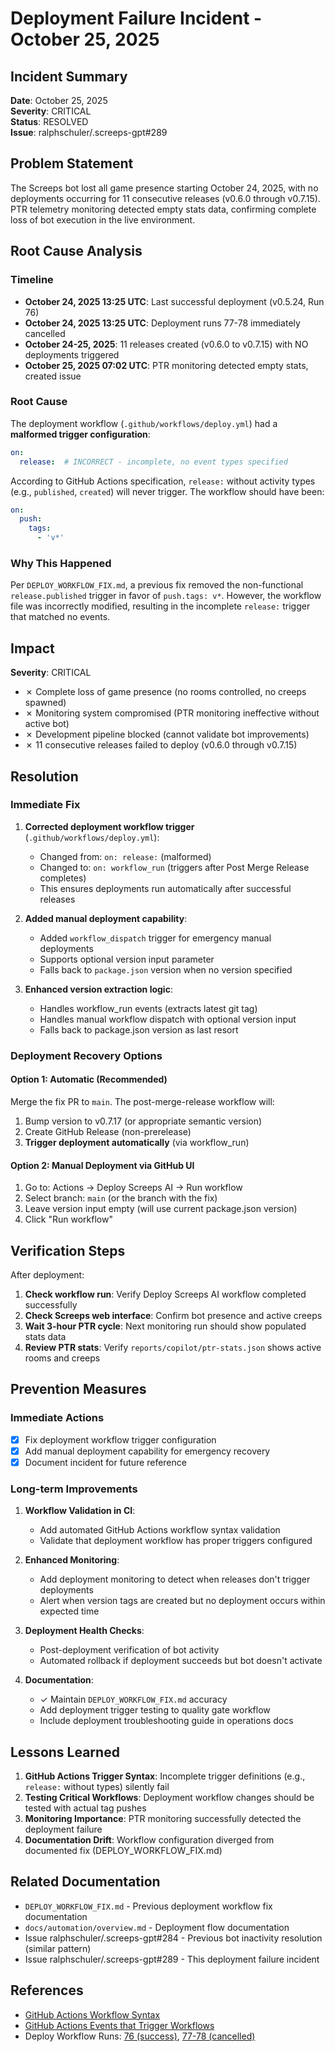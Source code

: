 # Deployment Failure Incident - October 25, 2025

## Incident Summary

**Date**: October 25, 2025  
**Severity**: CRITICAL  
**Status**: RESOLVED  
**Issue**: ralphschuler/.screeps-gpt#289

## Problem Statement

The Screeps bot lost all game presence starting October 24, 2025, with no deployments occurring for 11 consecutive releases (v0.6.0 through v0.7.15). PTR telemetry monitoring detected empty stats data, confirming complete loss of bot execution in the live environment.

## Root Cause Analysis

### Timeline
- **October 24, 2025 13:25 UTC**: Last successful deployment (v0.5.24, Run 76)
- **October 24, 2025 13:25 UTC**: Deployment runs 77-78 immediately cancelled
- **October 24-25, 2025**: 11 releases created (v0.6.0 to v0.7.15) with NO deployments triggered
- **October 25, 2025 07:02 UTC**: PTR monitoring detected empty stats, created issue

### Root Cause

The deployment workflow (`.github/workflows/deploy.yml`) had a **malformed trigger configuration**:

```yaml
on:
  release:  # INCORRECT - incomplete, no event types specified
```

According to GitHub Actions specification, `release:` without activity types (e.g., `published`, `created`) will never trigger. The workflow should have been:

```yaml
on:
  push:
    tags:
      - 'v*'
```

### Why This Happened

Per `DEPLOY_WORKFLOW_FIX.md`, a previous fix removed the non-functional `release.published` trigger in favor of `push.tags: v*`. However, the workflow file was incorrectly modified, resulting in the incomplete `release:` trigger that matched no events.

## Impact

**Severity**: CRITICAL
- ✗ Complete loss of game presence (no rooms controlled, no creeps spawned)
- ✗ Monitoring system compromised (PTR monitoring ineffective without active bot)
- ✗ Development pipeline blocked (cannot validate bot improvements)
- ✗ 11 consecutive releases failed to deploy (v0.6.0 through v0.7.15)

## Resolution

### Immediate Fix

1. **Corrected deployment workflow trigger** (`.github/workflows/deploy.yml`):
   - Changed from: `on: release:` (malformed)
   - Changed to: `on: workflow_run` (triggers after Post Merge Release completes)
   - This ensures deployments run automatically after successful releases
   
2. **Added manual deployment capability**:
   - Added `workflow_dispatch` trigger for emergency manual deployments
   - Supports optional version input parameter
   - Falls back to `package.json` version when no version specified

3. **Enhanced version extraction logic**:
   - Handles workflow_run events (extracts latest git tag)
   - Handles manual workflow dispatch with optional version input
   - Falls back to package.json version as last resort

### Deployment Recovery Options

#### Option 1: Automatic (Recommended)
Merge the fix PR to `main`. The post-merge-release workflow will:
1. Bump version to v0.7.17 (or appropriate semantic version)
2. Create GitHub Release (non-prerelease)
3. **Trigger deployment automatically** (via workflow_run)

#### Option 2: Manual Deployment via GitHub UI
1. Go to: Actions → Deploy Screeps AI → Run workflow
2. Select branch: `main` (or the branch with the fix)
3. Leave version input empty (will use current package.json version)
4. Click "Run workflow"

## Verification Steps

After deployment:

1. **Check workflow run**: Verify Deploy Screeps AI workflow completed successfully
2. **Check Screeps web interface**: Confirm bot presence and active creeps
3. **Wait 3-hour PTR cycle**: Next monitoring run should show populated stats data
4. **Review PTR stats**: Verify `reports/copilot/ptr-stats.json` shows active rooms and creeps

## Prevention Measures

### Immediate Actions
- [x] Fix deployment workflow trigger configuration
- [x] Add manual deployment capability for emergency recovery
- [x] Document incident for future reference

### Long-term Improvements

1. **Workflow Validation in CI**:
   - Add automated GitHub Actions workflow syntax validation
   - Validate that deployment workflow has proper triggers configured

2. **Enhanced Monitoring**:
   - Add deployment monitoring to detect when releases don't trigger deployments
   - Alert when version tags are created but no deployment occurs within expected time

3. **Deployment Health Checks**:
   - Post-deployment verification of bot activity
   - Automated rollback if deployment succeeds but bot doesn't activate

4. **Documentation**:
   - ✓ Maintain `DEPLOY_WORKFLOW_FIX.md` accuracy
   - Add deployment trigger testing to quality gate workflow
   - Include deployment troubleshooting guide in operations docs

## Lessons Learned

1. **GitHub Actions Trigger Syntax**: Incomplete trigger definitions (e.g., `release:` without types) silently fail
2. **Testing Critical Workflows**: Deployment workflow changes should be tested with actual tag pushes
3. **Monitoring Importance**: PTR monitoring successfully detected the deployment failure
4. **Documentation Drift**: Workflow configuration diverged from documented fix (DEPLOY_WORKFLOW_FIX.md)

## Related Documentation

- `DEPLOY_WORKFLOW_FIX.md` - Previous deployment workflow fix documentation
- `docs/automation/overview.md` - Deployment flow documentation
- Issue ralphschuler/.screeps-gpt#284 - Previous bot inactivity resolution (similar pattern)
- Issue ralphschuler/.screeps-gpt#289 - This deployment failure incident

## References

- [GitHub Actions Workflow Syntax](https://docs.github.com/en/actions/using-workflows/workflow-syntax-for-github-actions)
- [GitHub Actions Events that Trigger Workflows](https://docs.github.com/en/actions/using-workflows/events-that-trigger-workflows)
- Deploy Workflow Runs: [76 (success)](https://github.com/ralphschuler/.screeps-gpt/actions/runs/18781158516), [77-78 (cancelled)](https://github.com/ralphschuler/.screeps-gpt/actions/runs/18781158529)
